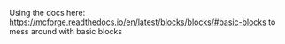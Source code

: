 Using the docs here: https://mcforge.readthedocs.io/en/latest/blocks/blocks/#basic-blocks to mess around with basic blocks